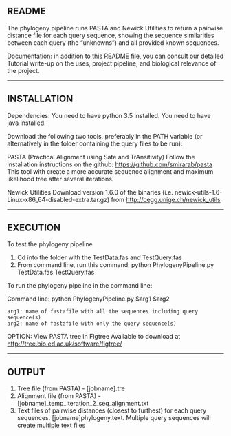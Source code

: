 README
--------------------------------------------------------------------------------
The phylogeny pipeline runs PASTA and Newick Utilities to return a pairwise 
distance file for each query sequence, showing the sequence similarities between
each query (the “unknowns”) and all provided known sequences.

Documentation: in addition to this README file, you can consult our detailed 
Tutorial write-up on the uses, project pipeline, and biological relevance of the
project.

--------------------------------------------------------------------------------
INSTALLATION
--------------------------------------------------------------------------------
Dependencies:
You need to have python 3.5 installed.
You need to have java installed.

Download the following two tools, preferably in the PATH variable 
(or alternatively in the folder containing the query files to be run):

PASTA (Practical Alignment using Sate and TrAnsitivity)
Follow the installation instructions on the github: 
https://github.com/smirarab/pasta
This tool with create a more accurate sequence alignment and maximum likelihood
tree after several iterations.

Newick Utilities
Download version 1.6.0 of the binaries 
(i.e. newick-utils-1.6-Linux-x86_64-disabled-extra.tar.gz) 
from http://cegg.unige.ch/newick_utils

--------------------------------------------------------------------------------
EXECUTION
--------------------------------------------------------------------------------
To test the phylogeny pipeline

1. Cd into the folder with the TestData.fas and TestQuery.fas
2. From command line, run this command:
	python PhylogenyPipeline.py TestData.fas TestQuery.fas

To run the phylogeny pipeline in the command line: 

Command line: 
python PhylogenyPipeline.py $arg1 $arg2

	arg1: name of fastafile with all the sequences including query sequence(s)
	arg2: name of fastafile with only the query sequence(s)

OPTION: View PASTA tree in Figtree
	    Available to download at http://tree.bio.ed.ac.uk/software/figtree/

--------------------------------------------------------------------------------
OUTPUT
--------------------------------------------------------------------------------
1. Tree file (from PASTA) - [jobname].tre
2. Alignment file (from PASTA) - [jobname]_temp_iteration_2_seq_alignment.txt
3. Text files of pairwise distances (closest to furthest) for each query sequences.
[jobname]phylogeny.text. Multiple query sequences will create multiple text files
